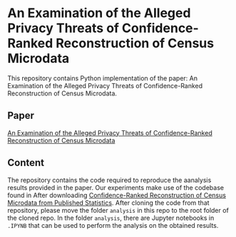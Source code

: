 # An Examination of the Alleged Privacy Threats of Confidence-Ranked Reconstruction of Census Microdata
This repository contains Python implementation of the paper: An Examination of the Alleged Privacy Threats of Confidence-Ranked Reconstruction of Census Microdata.

## Paper 
[An Examination of the Alleged Privacy Threats of Confidence-Ranked Reconstruction of Census Microdata]()

## Content
The repository contains the code required to reproduce the aanalysis results provided in the paper.
Our experiments make use of the codebase found in After downloading [Confidence-Ranked Reconstruction of Census Microdata from Published Statistics]([https://ieeexplore.ieee.org/document/6033395/](https://github.com/terranceliu/rap-rank-reconstruction)https://github.com/terranceliu/rap-rank-reconstruction).
After cloning the code from that repository, please move the folder `analysis` in this repo to the root folder of the cloned repo.
In the folder `analysis`, there are Jupyter notebooks in `.IPYNB` that can be used to perform the analysis on the obtained results.




